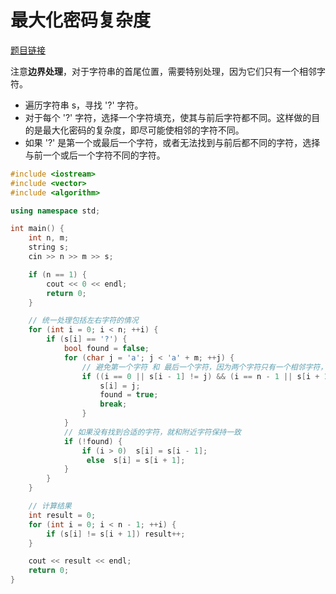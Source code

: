 
# 最大化密码复杂度 

[题目链接](https://kamacoder.com/problempage.php?pid=1235)

注意**边界处理**，对于字符串的首尾位置，需要特别处理，因为它们只有一个相邻字符。
* 遍历字符串 s，寻找 '?' 字符。
* 对于每个 '?' 字符，选择一个字符填充，使其与前后字符都不同。这样做的目的是最大化密码的复杂度，即尽可能使相邻的字符不同。
* 如果 '?' 是第一个或最后一个字符，或者无法找到与前后都不同的字符，选择与前一个或后一个字符不同的字符。


```CPP 
#include <iostream>
#include <vector>
#include <algorithm>

using namespace std;

int main() {
    int n, m;
    string s;
    cin >> n >> m >> s;

    if (n == 1) {
        cout << 0 << endl;
        return 0;
    }

    // 统一处理包括左右字符的情况
    for (int i = 0; i < n; ++i) {
        if (s[i] == '?') {
            bool found = false;
            for (char j = 'a'; j < 'a' + m; ++j) {
                // 避免第一个字符 和 最后一个字符，因为两个字符只有一个相邻字符，没有左右相邻字符
                if ((i == 0 || s[i - 1] != j) && (i == n - 1 || s[i + 1] != j)) {
                    s[i] = j;
                    found = true;
                    break;
                }
            }
            // 如果没有找到合适的字符，就和附近字符保持一致
            if (!found) {
                if (i > 0)  s[i] = s[i - 1];
                 else  s[i] = s[i + 1];
            }
        }
    }

    // 计算结果
    int result = 0;
    for (int i = 0; i < n - 1; ++i) {
        if (s[i] != s[i + 1]) result++;
    }

    cout << result << endl;
    return 0;
}

```
